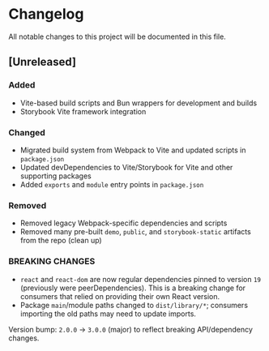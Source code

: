 # Changelog

All notable changes to this project will be documented in this file.

## [Unreleased]

### Added

- Vite-based build scripts and Bun wrappers for development and builds
- Storybook Vite framework integration

### Changed

- Migrated build system from Webpack to Vite and updated scripts in `package.json`
- Updated devDependencies to Vite/Storybook for Vite and other supporting packages
- Added `exports` and `module` entry points in `package.json`

### Removed

- Removed legacy Webpack-specific dependencies and scripts
- Removed many pre-built `demo`, `public`, and `storybook-static` artifacts from the repo (clean up)

### BREAKING CHANGES

- `react` and `react-dom` are now regular dependencies pinned to version `19` (previously were peerDependencies). This is a breaking change for consumers that relied on providing their own React version.
- Package `main`/module paths changed to `dist/library/*`; consumers importing the old paths may need to update imports.

Version bump: `2.0.0` -> `3.0.0` (major) to reflect breaking API/dependency changes.
